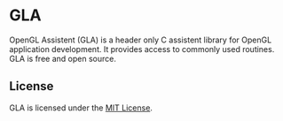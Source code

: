 # GLA

OpenGL Assistent (GLA) is a header only C assistent library for OpenGL
application development. It provides access to commonly used routines. GLA is
free and open source.

## License

GLA is licensed under the [MIT License](./LICENSE.txt).
